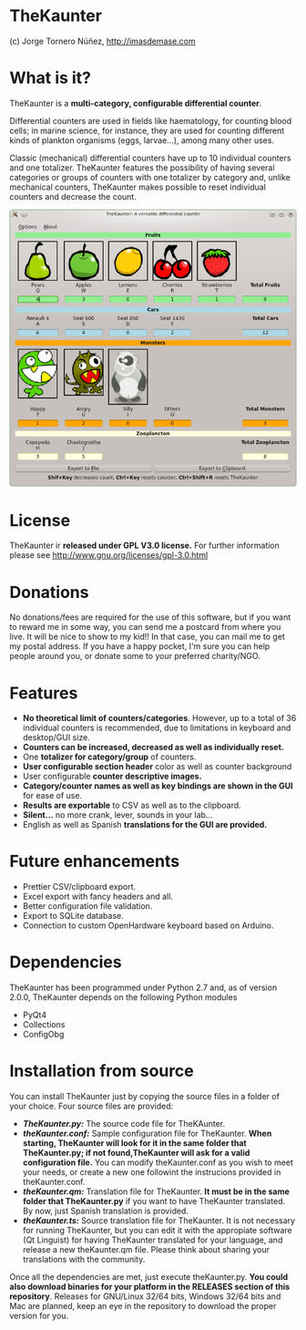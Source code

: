 TheKaunter
==========

(c) Jorge Tornero Núñez, http://imasdemase.com

What is it?
===========

TheKaunter is a **multi-category, configurable differential counter**.

Differential counters are used in fields like haematology, for counting blood cells; in marine science, for instance, they are used for counting different kinds of plankton organisms (eggs, larvae...), among many other uses.

Classic (mechanical) differential counters have up to 10 individual counters and one totalizer. TheKaunter features the possibility of having several categories or groups of counters with one totalizer by category and, unlike mechanical counters, TheKaunter makes possible to reset individual counters and decrease the count.

![Alt text](./screenshot.png "Screenshot of TheKaunter")

License
=======
TheKaunter ir **released under GPL V3.0 license.** For further information please see http://www.gnu.org/licenses/gpl-3.0.html

Donations
=========
No donations/fees are required for the use of this software, but if you want to reward me in some way, you can send me a postcard from where you live. It will be nice to show to my kid!! In that case, you can mail me to get my postal address.
If you have a happy pocket, I'm sure you can help people around you, or donate some to your preferred charity/NGO. 

Features
=============
- **No theoretical limit of counters/categories**. However, up to a total of 36 individual counters is recommended, due to limitations in keyboard and desktop/GUI size.
- **Counters can be increased, decreased as well as individually reset.**
- One **totalizer for category/group** of counters.
- **User configurable section header** color as well as counter background
- User configurable **counter descriptive images.**
- **Category/counter names as well as key bindings are shown in the GUI** for ease of use.
- **Results are exportable** to CSV as well as to the clipboard.
- **Silent...** no more crank, lever, sounds in your lab...
- English as well as Spanish **translations for the GUI are provided.**

Future enhancements
===================
- Prettier CSV/clipboard export.
- Excel export with fancy headers and all.
- Better configuration file validation.
- Export to SQLite database.
- Connection to custom OpenHardware keyboard based on Arduino.

Dependencies
============
TheKaunter has been programmed under Python 2.7 and, as of version 2.0.0, TheKaunter depends on the following Python modules
- PyQt4
- Collections
- ConfigObg

Installation from source
========================
You can install TheKaunter just by copying the source files in a folder of your choice.
Four source files are provided:

- ***TheKaunter.py:*** The source code file for TheKAunter.
- ***theKaunter.conf:*** Sample configuration file for TheKaunter. **When starting, TheKaunter will look for it in the same folder that TheKaunter.py; if not found,TheKaunter will ask for a valid configuration file.** You can modify theKaunter.conf as you wish to meet your needs, or create a new one followint the instrucions provided in theKaunter.conf.
- ***theKaunter.qm:*** Translation file for TheKaunter. **It must be in the same folder that TheKaunter.py** if you want to have TheKaunter translated. By now, just Spanish translation is provided.
- ***theKaunter.ts:*** Source translation file for TheKaunter. It is not necessary for running TheKaunter, but you can edit it with the appropiate software (Qt Linguist) for having TheKaunter translated for your language, and release a new theKaunter.qm file. Please think about sharing your translations with the community.

Once all the dependencies are met,  just execute theKaunter.py.
**You could also download binaries for your platform in the RELEASES section of this repository**. Releases for GNU/Linux 32/64 bits, Windows 32/64 bits and Mac are planned, keep an eye in the repository to download the proper version for you.

